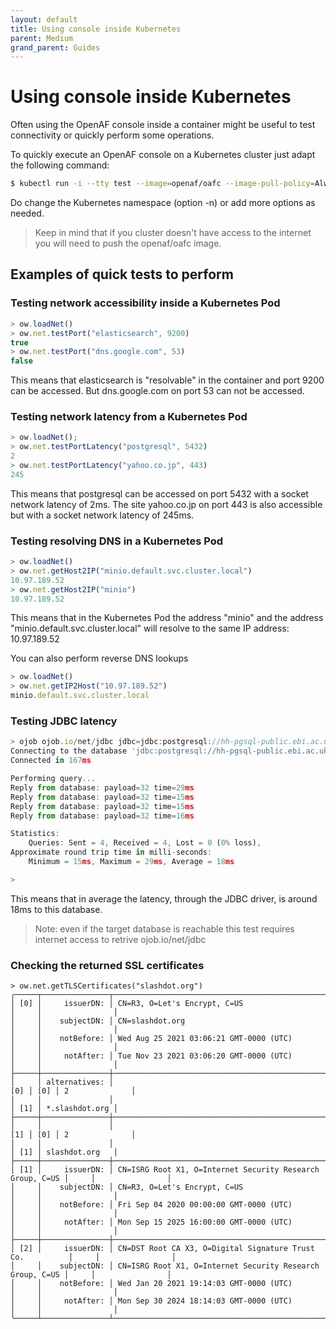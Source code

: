 ```yaml
---
layout: default
title: Using console inside Kubernetes
parent: Medium
grand_parent: Guides
---
```


# Using console inside Kubernetes

Often using the OpenAF console inside a container might be useful to test connectivity or quickly perform some operations.

To quickly execute an OpenAF console on a Kubernetes cluster just adapt the following command:

````bash
$ kubectl run -i --tty test --image=openaf/oafc --image-pull-policy=Always --rm=true --restart=Never --leave-stdin-open=true -n default
````

Do change the Kubernetes namespace (option -n) or add more options as needed.

> Keep in mind that if you cluster doesn't have access to the internet you will need to push the openaf/oafc image.

## Examples of quick tests to perform

### Testing network accessibility inside a Kubernetes Pod

````javascript
> ow.loadNet()
> ow.net.testPort("elasticsearch", 9200)
true
> ow.net.testPort("dns.google.com", 53)
false
````

This means that elasticsearch is "resolvable" in the container and port 9200 can be accessed. But dns.google.com on port 53 can not be accessed.

### Testing network latency from a Kubernetes Pod

````javascript
> ow.loadNet();
> ow.net.testPortLatency("postgresql", 5432)
2
> ow.net.testPortLatency("yahoo.co.jp", 443)
245
````

This means that postgresql can be accessed on port 5432 with a socket network latency of 2ms. The site yahoo.co.jp on port 443 is also accessible but with a socket network latency of 245ms.

### Testing resolving DNS in a Kubernetes Pod

````javascript
> ow.loadNet()
> ow.net.getHost2IP("minio.default.svc.cluster.local")
10.97.189.52
> ow.net.getHost2IP("minio")
10.97.189.52
````

This means that in the Kubernetes Pod the address "minio" and the address "minio.default.svc.cluster.local" will resolve to the same IP address: 10.97.189.52

You can also perform reverse DNS lookups

````javascript
> ow.loadNet()
> ow.net.getIP2Host("10.97.189.52")
minio.default.svc.cluster.local
````
 
### Testing JDBC latency

````javascript
> ojob ojob.io/net/jdbc jdbc=jdbc:postgresql://hh-pgsql-public.ebi.ac.uk:5432/pfmegrnargs user=reader pass=NWDMCE5xdipIjRrp
Connecting to the database 'jdbc:postgresql://hh-pgsql-public.ebi.ac.uk:5432/pfmegrnargs' with user 'reader'...
Connected in 167ms

Performing query...
Reply from database: payload=32 time=29ms
Reply from database: payload=32 time=15ms
Reply from database: payload=32 time=15ms
Reply from database: payload=32 time=16ms

Statistics:
    Queries: Sent = 4, Received = 4, Lost = 0 (0% loss),
Approximate round trip time in milli-seconds:
    Minimum = 15ms, Maximum = 29ms, Average = 18ms

>
````

This means that in average the latency, through the JDBC driver, is around 18ms to this database.

> Note: even if the target database is reachable this test requires internet access to retrive ojob.io/net/jdbc

### Checking the returned SSL certificates

````
> ow.net.getTLSCertificates("slashdot.org")
╭─────┬───────────────┬───────────────────────────────────────────────────────────┬─────┬────────────────╮
│ [0] │     issuerDN: │ CN=R3, O=Let's Encrypt, C=US                              │     │                │
│     │    subjectDN: │ CN=slashdot.org                                           │     │                │
│     │    notBefore: │ Wed Aug 25 2021 03:06:21 GMT-0000 (UTC)                   │     │                │
│     │     notAfter: │ Tue Nov 23 2021 03:06:20 GMT-0000 (UTC)                   │     │                │
├─────┼───────────────┼───────────────────────────────────────────────────────────┼─────┼────────────────┤
│     │ alternatives: │                                                       [0] │ [0] │ 2              │
│     │               │                                                           │ [1] │ *.slashdot.org │
├─────┼───────────────┼───────────────────────────────────────────────────────────┼─────┼────────────────┤
│     │               │                                                       [1] │ [0] │ 2              │
│     │               │                                                           │ [1] │ slashdot.org   │
├─────┼───────────────┼───────────────────────────────────────────────────────────┼─────┼────────────────┤
│ [1] │     issuerDN: │ CN=ISRG Root X1, O=Internet Security Research Group, C=US │     │                │
│     │    subjectDN: │ CN=R3, O=Let's Encrypt, C=US                              │     │                │
│     │    notBefore: │ Fri Sep 04 2020 00:00:00 GMT-0000 (UTC)                   │     │                │
│     │     notAfter: │ Mon Sep 15 2025 16:00:00 GMT-0000 (UTC)                   │     │                │
├─────┼───────────────┼───────────────────────────────────────────────────────────┼─────┼────────────────┤
│ [2] │     issuerDN: │ CN=DST Root CA X3, O=Digital Signature Trust Co.          │     │                │
│     │    subjectDN: │ CN=ISRG Root X1, O=Internet Security Research Group, C=US │     │                │
│     │    notBefore: │ Wed Jan 20 2021 19:14:03 GMT-0000 (UTC)                   │     │                │
│     │     notAfter: │ Mon Sep 30 2024 18:14:03 GMT-0000 (UTC)                   │     │                │
╰─────┴───────────────┴───────────────────────────────────────────────────────────┴─────┴────────────────╯
````

